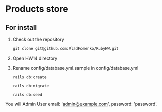 # Products store

## For install
1. Check out the repository

    ```git clone git@github.com:VladFomenko/RubyHW.git```

2. Open HW14 directory 
3. Rename config/database.yml.sample in config/database.yml

    ```rails db:create```

    ```rails db:migrate```

    ```rails db:seed```



You will Admin User email: 'admin@example.com', password: 'password'.

